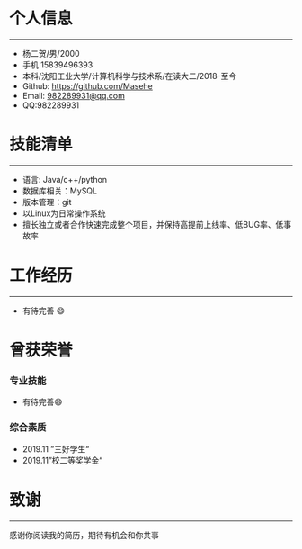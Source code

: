 # 个人信息

-------------------------------

- 杨二贺/男/2000
- 手机 15839496393
- 本科/沈阳工业大学/计算机科学与技术系/在读大二/2018-至今
- Github: https://github.com/Masehe
- Email: 982289931@qq.com
- QQ:982289931
# 技能清单

------------------------------

- 语言: Java/c++/python
- 数据库相关：MySQL
- 版本管理：git
- 以Linux为日常操作系统
- 擅长独立或者合作快速完成整个项目，并保持高提前上线率、低BUG率、低事故率

# 工作经历

-----------------------

- 有待完善 :smile:

# 曾获荣誉

### 专业技能

- 有待完善:smile:

### 综合素质

- 2019.11 ”三好学生“
- 2019.11”校二等奖学金“

# 致谢

------------------------------------

感谢你阅读我的简历，期待有机会和你共事